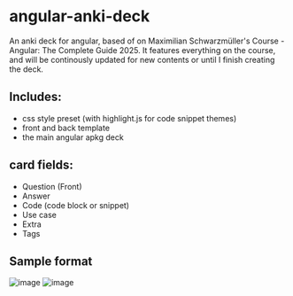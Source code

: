 # angular-anki-deck
An anki deck for angular, based of on Maximilian Schwarzmüller's Course - Angular: The Complete Guide 2025.
It features everything on the course, and will be continously updated for new contents or until I finish creating the deck.

## Includes:
- css style preset (with highlight.js for code snippet themes)
- front and back template
- the main angular apkg deck

## card fields:
- Question (Front)
- Answer
- Code (code block or snippet)
- Use case
- Extra
- Tags


## Sample format
![image](https://github.com/user-attachments/assets/78f6dcae-61b5-4e7a-aea6-d7ce7d8406f7)
![image](https://github.com/user-attachments/assets/7b20b3a7-8546-4b26-8e48-03017c2cd3e1)



